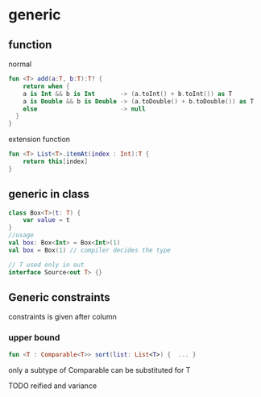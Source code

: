 # generic

## function
normal 
```kotlin
fun <T> add(a:T, b:T):T? {
    return when {
    a is Int && b is Int       -> (a.toInt() + b.toInt()) as T
    a is Double && b is Double -> (a.toDouble() + b.toDouble()) as T
    else                       -> null
  }
}
```
extension function
```kotlin
fun <T> List<T>.itemAt(index : Int):T {
    return this[index]
}
```

## generic in class 
```kotlin
class Box<T>(t: T) {
    var value = t
}
//usage
val box: Box<Int> = Box<Int>(1)
val box = Box(1) // compiler decides the type

// T used only in out 
interface Source<out T> {}
```
## Generic constraints
constraints is given after column

### upper bound
```kotlin
fun <T : Comparable<T>> sort(list: List<T>) {  ... }
```
only a subtype of Comparable<T> can be substituted for T

TODO reified and variance